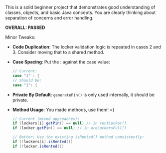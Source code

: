 This is a solid beginner project that demonstrates good understanding of classes, objects, and basic Java concepts. You are clearly thinking about separation of concerns and error handling.

**OVERALL: PASSED**

Minor Tweaks:

* **Code Duplication**: The locker validation logic is repeated in cases 2 and 3. Consider moving that to a shared method.

* **Case Spacing**: Put the : against the case value:

  ```java
  // Current:
  case "1" : {
  // Should be:
  case "1": {
  ```

* **Private By Default**: `generatePin()` is only used internally, it should be private.

* **Method Usage**: You made methods, use them! =)

  ```java
  // Current (mixed approaches):
  if (lockers[i].getPin() == null) // in rentLocker()
  if (locker.getPin() == null) // in areLockersFull()
  
  // Better: Use the existing isRented() method consistently:
  if (!lockers[i].isRented())
  if (!locker.isRented())
  ```

  